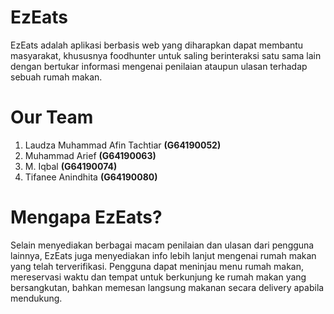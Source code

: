 # EzEats
EzEats adalah aplikasi berbasis web yang diharapkan dapat membantu masyarakat, khususnya foodhunter untuk saling berinteraksi satu sama lain dengan bertukar informasi mengenai penilaian ataupun ulasan terhadap sebuah rumah makan.

# Our Team
1. Laudza Muhammad Afin Tachtiar **(G64190052)**
2. Muhammad Arief **(G64190063)**
3. M. Iqbal **(G64190074)**
4. Tifanee Anindhita **(G64190080)**

# Mengapa EzEats?
Selain menyediakan berbagai macam penilaian dan ulasan dari pengguna lainnya, EzEats juga menyediakan info lebih lanjut mengenai rumah makan yang telah terverifikasi. Pengguna dapat meninjau menu rumah makan, mereservasi waktu dan tempat untuk berkunjung ke rumah makan yang bersangkutan, bahkan memesan langsung makanan secara delivery apabila mendukung.
